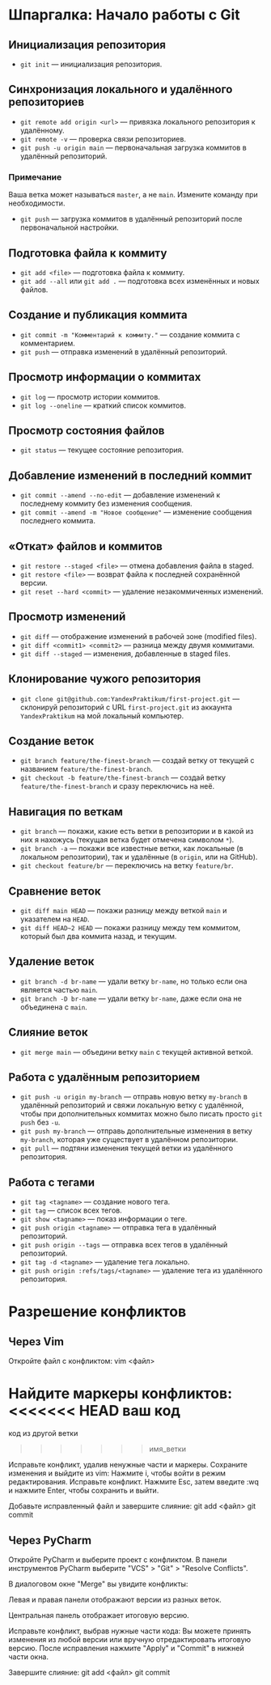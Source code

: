 # Шпаргалка: Начало работы с Git

## Инициализация репозитория

- `git init` — инициализация репозитория.

## Синхронизация локального и удалённого репозиториев

- `git remote add origin <url>` — привязка локального репозитория к удалённому.
- `git remote -v` — проверка связи репозиториев.
- `git push -u origin main` — первоначальная загрузка коммитов в удалённый репозиторий.

### Примечание
Ваша ветка может называться `master`, а не `main`. Измените команду при необходимости.

- `git push` — загрузка коммитов в удалённый репозиторий после первоначальной настройки.

## Подготовка файла к коммиту

- `git add <file>` — подготовка файла к коммиту.
- `git add --all` или `git add .` — подготовка всех изменённых и новых файлов.

## Создание и публикация коммита

- `git commit -m "Комментарий к коммиту."` — создание коммита с комментарием.
- `git push` — отправка изменений в удалённый репозиторий.

## Просмотр информации о коммитах

- `git log` — просмотр истории коммитов.
- `git log --oneline` — краткий список коммитов.

## Просмотр состояния файлов

- `git status` — текущее состояние репозитория.

## Добавление изменений в последний коммит

- `git commit --amend --no-edit` — добавление изменений к последнему коммиту без изменения сообщения.
- `git commit --amend -m "Новое сообщение"` — изменение сообщения последнего коммита.

## «Откат» файлов и коммитов

- `git restore --staged <file>` — отмена добавления файла в staged.
- `git restore <file>` — возврат файла к последней сохранённой версии.
- `git reset --hard <commit>` — удаление незакоммиченных изменений.

## Просмотр изменений

- `git diff` — отображение изменений в рабочей зоне (modified files).
- `git diff <commit1> <commit2>` — разница между двумя коммитами.
- `git diff --staged` — изменения, добавленные в staged files.

## Клонирование чужого репозитория

- `git clone git@github.com:YandexPraktikum/first-project.git` — склонируй репозиторий с URL `first-project.git` из аккаунта `YandexPraktikum` на мой локальный компьютер.

## Создание веток

- `git branch feature/the-finest-branch` — создай ветку от текущей с названием `feature/the-finest-branch`.
- `git checkout -b feature/the-finest-branch` — создай ветку `feature/the-finest-branch` и сразу переключись на неё.

## Навигация по веткам

- `git branch` — покажи, какие есть ветки в репозитории и в какой из них я нахожусь (текущая ветка будет отмечена символом `*`).
- `git branch -a` — покажи все известные ветки, как локальные (в локальном репозитории), так и удалённые (в `origin`, или на GitHub).
- `git checkout feature/br` — переключись на ветку `feature/br`.

## Сравнение веток

- `git diff main HEAD` — покажи разницу между веткой `main` и указателем на `HEAD`.
- `git diff HEAD~2 HEAD` — покажи разницу между тем коммитом, который был два коммита назад, и текущим.

## Удаление веток

- `git branch -d br-name` — удали ветку `br-name`, но только если она является частью `main`.
- `git branch -D br-name` — удали ветку `br-name`, даже если она не объединена с `main`.

## Слияние веток

- `git merge main` — объедини ветку `main` с текущей активной веткой.

## Работа с удалённым репозиторием

- `git push -u origin my-branch` — отправь новую ветку `my-branch` в удалённый репозиторий и свяжи локальную ветку с удалённой, чтобы при дополнительных коммитах можно было писать просто `git push` без `-u`.
- `git push my-branch` — отправь дополнительные изменения в ветку `my-branch`, которая уже существует в удалённом репозитории.
- `git pull` — подтяни изменения текущей ветки из удалённого репозитория.

## Работа с тегами

- `git tag <tagname>` — создание нового тега.
- `git tag` — список всех тегов.
- `git show <tagname>` — показ информации о теге.
- `git push origin <tagname>` — отправка тега в удалённый репозиторий.
- `git push origin --tags` — отправка всех тегов в удалённый репозиторий.
- `git tag -d <tagname>` — удаление тега локально.
- `git push origin :refs/tags/<tagname>` — удаление тега из удалённого репозитория.

# Разрешение конфликтов
## Через Vim

Откройте файл с конфликтом:
vim <файл>

Найдите маркеры конфликтов:
<<<<<<< HEAD
ваш код
=======
код из другой ветки
>>>>>>> имя_ветки
>>>>>>> 
Исправьте конфликт, удалив ненужные части и маркеры. Сохраните изменения и выйдите из vim:
Нажмите i, чтобы войти в режим редактирования.
Исправьте конфликт.
Нажмите Esc, затем введите :wq и нажмите Enter, чтобы сохранить и выйти.

Добавьте исправленный файл и завершите слияние:
git add <файл>
git commit


## Через PyCharm

Откройте PyCharm и выберите проект с конфликтом.
В панели инструментов PyCharm выберите "VCS" > "Git" > "Resolve Conflicts".

В диалоговом окне "Merge" вы увидите конфликты:

Левая и правая панели отображают версии из разных веток.

Центральная панель отображает итоговую версию.

Исправьте конфликт, выбрав нужные части кода:
Вы можете принять изменения из любой версии или вручную отредактировать итоговую версию.
После исправления нажмите "Apply" и "Commit" в нижней части окна.

Завершите слияние:
git add <файл>
git commit
